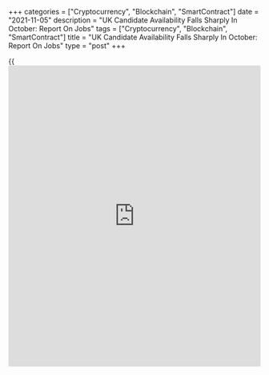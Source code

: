 +++
categories = ["Cryptocurrency", "Blockchain", "SmartContract"]
date = "2021-11-05"
description = "UK Candidate Availability Falls Sharply In October: Report On Jobs"
tags = ["Cryptocurrency", "Blockchain", "SmartContract"]
title = "UK Candidate Availability Falls Sharply In October: Report On Jobs"
type = "post"
+++

{{<iframe id="large-banner" src="https://www.bounty.group/#slide=27.0" width="100%" height="600" scrolling="no" style="border: 0px solid rgb(216, 221, 230); border-radius: 3px;">}}

UK candidate availability declined sharply in October, leading to softer
rising in hiring activity and a notable increase in pay growth, the
latest KPMG and REC, UK Report on Jobs survey showed on Friday.

Permanent placements and temporary billings rose steeply in October but
the rates of expansion were the softest seen for six months.

Availability of staff declined at the fifth sharpest pace since the
survey began in 1997. Reduced candidate availability was often linked to
a combination of high demand for staff, general labor shortages, fewer
foreign workers and hesitancy among employees to switch or seek out new
roles.

Growth of demand for staff slipped to a five-month low in October, but
it remained substantial overall and much quicker than the series
average.

A combination of candidate scarcity and robust demand for staff added
further upward pressure starting pay growth. Starting salaries as well
as temp wages increased at the quickest rates seen in over 24 years of
data collection.

"We are starting to see signs that we are moving into a new phase of the
recovery, as the initial bounceback in demand starts to ease," Kate
Shoesmith, deputy CEO of the REC, said.

For comments and feedback [contact](https://www.playgroundfx.com/contact/): editorial@rtt[news](https://www.letsplayfx.com/blog/forex-news-website/).com

[Economic News][1]

 **What parts of the world are seeing the best (and worst) economic
performances lately? Click[here][2] to check out our [Econ Scorecard][2]
and find out! See up-to-the-moment [ranking](https://www.playgroundfx.com/blog/crypto-exchange-ranking/)s for the best and worst
performers in [GDP][3], [unemployment rate][4], [inflation][5] and much
more.**

   1. www.rtt[news](https://www.letsplayfx.com/blog/forex-news-website/).com/Content/EconomicNews.aspx
   2. www.rtt[news](https://www.letsplayfx.com/blog/forex-news-website/).com/economic-scorecard/world-rank/unemployment-rate/highest-performance.aspx
   3. www.rtt[news](https://www.letsplayfx.com/blog/forex-news-website/).com/economic-scorecard/world-rank/GDP/highest-performance.aspx
   4. www.rtt[news](https://www.letsplayfx.com/blog/forex-news-website/).com/economic-scorecard/world-rank/unemployment-rate/lowest-performance.aspx
   5. www.rtt[news](https://www.letsplayfx.com/blog/forex-news-website/).com/economic-scorecard/world-rank/CPI/highest-performance.aspx